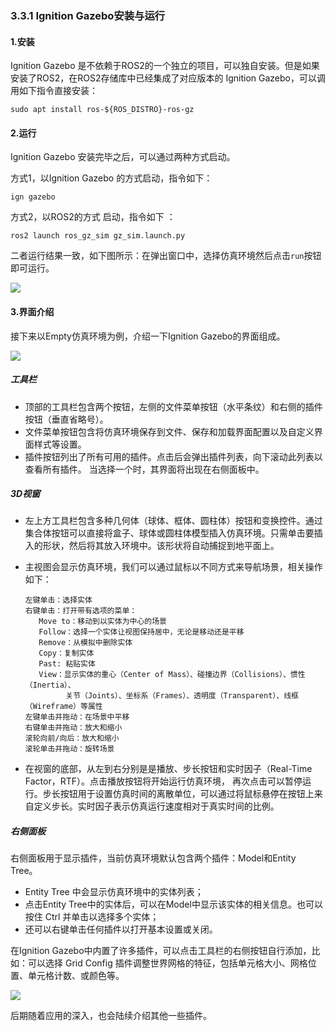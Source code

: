 ### 3.3.1 Ignition Gazebo安装与运行

#### 1.安装

Ignition Gazebo 是不依赖于ROS2的一个独立的项目，可以独自安装。但是如果安装了ROS2，在ROS2存储库中已经集成了对应版本的 Ignition Gazebo，可以调用如下指令直接安装：

```
sudo apt install ros-${ROS_DISTRO}-ros-gz
```

#### 2.运行

Ignition Gazebo 安装完毕之后，可以通过两种方式启动。

方式1，以Ignition Gazebo 的方式启动，指令如下：

```
ign gazebo
```

方式2，以ROS2的方式 启动，指令如下 ：

```
ros2 launch ros_gz_sim gz_sim.launch.py
```

二者运行结果一致，如下图所示：在弹出窗口中，选择仿真环境然后点击`run`按钮即可运行。

![](/assets/3.3.1Gazebo运行.PNG)

#### 3.界面介绍

接下来以Empty仿真环境为例，介绍一下Ignition Gazebo的界面组成。

![](/assets/3.3.1_界面介绍.PNG)

##### 工具栏

* 顶部的工具栏包含两个按钮，左侧的文件菜单按钮（水平条纹）和右侧的插件按钮（垂直省略号）。
* 文件菜单按钮包含将仿真环境保存到文件、保存和加载界面配置以及自定义界面样式等设置。
* 插件按钮列出了所有可用的插件。点击后会弹出插件列表，向下滚动此列表以查看所有插件。 当选择一个时，其界面将出现在右侧面板中。

##### 3D视窗

* 左上方工具栏包含多种几何体（球体、框体、圆柱体）按钮和变换控件。通过集合体按钮可以直接将盒子、球体或圆柱体模型插入仿真环境。只需单击要插入的形状，然后将其放入环境中。该形状将自动捕捉到地平面上。
* 主视图会显示仿真环境，我们可以通过鼠标以不同方式来导航场景，相关操作如下：

  ```
  左键单击：选择实体
  右键单击：打开带有选项的菜单：
     Move to：移动到以实体为中心的场景
     Follow：选择一个实体让视图保持居中，无论是移动还是平移
     Remove：从模拟中删除实体
     Copy：复制实体
     Past: 粘贴实体
     View：显示实体的重心（Center of Mass）、碰撞边界（Collisions）、惯性（Inertia）、
           关节（Joints）、坐标系（Frames）、透明度（Transparent）、线框（Wireframe）等属性
  左键单击并拖动：在场景中平移
  右键单击并拖动：放大和缩小
  滚轮向前/向后：放大和缩小
  滚轮单击并拖动：旋转场景
  ```

* 在视窗的底部，从左到右分别是是播放、步长按钮和实时因子（Real-Time Factor，RTF）。点击播放按钮将开始运行仿真环境， 再次点击可以暂停运行。步长按钮用于设置仿真时间的离散单位，可以通过将鼠标悬停在按钮上来自定义步长。实时因子表示仿真运行速度相对于真实时间的比例。

##### 右侧面板

右侧面板用于显示插件，当前仿真环境默认包含两个插件：Model和Entity Tree。

* Entity Tree 中会显示仿真环境中的实体列表；
* 点击Entity Tree中的实体后，可以在Model中显示该实体的相关信息。也可以按住 Ctrl 并单击以选择多个实体；
* 还可以右键单击任何插件以打开基本设置或关闭。

在Ignition Gazebo中内置了许多插件，可以点击工具栏的右侧按钮自行添加，比如：可以选择 Grid Config 插件调整世界网格的特征，包括单元格大小、网格位置、单元格计数、或颜色等。

![](/assets/3.3.1_网格插件.PNG)

后期随着应用的深入，也会陆续介绍其他一些插件。

